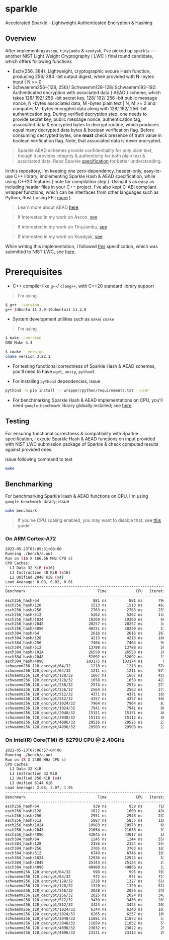 # sparkle
Accelerated Sparkle - Lightweight Authenticated Encryption &amp; Hashing

## Overview

After implementing `ascon`, `tinyjambu` & `xoodyak`, I've picked up `sparkle` --- another NIST Light Weight Cryptography ( LWC ) final round candidate, which offers following functions

- Esch{256, 384}: Lightweight, cryptographic secure Hash function, producing 256/ 384 -bit output digest, when provided with N -bytes input | N >= 0
- Schwaemm256-{128, 256}/ Schwaemm128-128/ Schwaemm192-192: Authenticated encryption with associated data ( AEAD ) scheme, which takes 128/ 192/ 256 -bit secret key, 128/ 192/ 256 -bit public message nonce, N -bytes associated data, M -bytes plain text | N, M >= 0 and computes M -bytes encrypted data along with 128/ 192/ 256 -bit authentication tag. During verified decryption step, one needs to provide secret key, public message nonce, authentication tag, associated data & encrypted bytes to decrypt routine, which produces equal many decrypted data bytes & boolean verification flag. Before consuming decrypted bytes, one **must** check presence of truth value in boolean verification flag. Note, that associated data is never encrypted.

> Sparkle AEAD schemes provide confidentiality for only plain text, though it provides integrity & authenticity for both plain text & associated data. Read Sparkle [specification](https://csrc.nist.gov/CSRC/media/Projects/lightweight-cryptography/documents/finalist-round/updated-spec-doc/sparkle-spec-final.pdf) for better understanding.

In this repository, I'm keeping one zero-dependency, header-only, easy-to-use C++ library, implementing Sparkle Hash & AEAD specification, while using C++20 features ( note for compilation step ). Using it's as easy as including header files in your C++ project. I've also kept C-ABI compliant wrapper functions, which can be interfaces from other languages such as Python, Rust ( using FFI; [more](https://en.wikipedia.org/wiki/Foreign_function_interface) ).

> Learn more about AEAD [here](https://en.wikipedia.org/wiki/Authenticated_encryption)

> If interested in my work on Ascon, [see](https://github.com/itzmeanjan/ascon)

> If interested in my work on TinyJambu, [see](https://github.com/itzmeanjan/tinyjambu)


> If interested in my work on Xoodyak, [see](https://github.com/itzmeanjan/xoodyak)

While writing this implementation, I followed [this](https://csrc.nist.gov/CSRC/media/Projects/lightweight-cryptography/documents/finalist-round/updated-spec-doc/sparkle-spec-final.pdf) specification, which was submitted to NIST LWC, see [here](https://csrc.nist.gov/projects/lightweight-cryptography/finalists).

# Prerequisites

- C++ compiler like `g++`/ `clang++`, with C++20 standard library support

> I'm using

```bash
$ g++ --version
g++ (Ubuntu 11.2.0-19ubuntu1) 11.2.0
```

- System development utilities such as `make`/ `cmake`

> I'm using

```bash
$ make --version
GNU Make 4.3

$ cmake --version
cmake version 3.22.1
```

- For testing functional correctness of Sparkle Hash & AEAD schemes, you'll need to have `wget`, `unzip`, `python3`.

- For installing `python3` dependencies, issue

```bash
python3 -m pip install -r wrapper/python/requirements.txt --user
```

- For benchmarking Sparkle Hash & AEAD implementations on CPU, you'll need `google-benchmark` library globally installed; see [here](https://github.com/google/benchmark/tree/60b16f1#installation)

## Testing

For ensuring functional correctness & compatibility with Sparkle specification, I excute Sparkle Hash & AEAD functions on input provided with NIST LWC submission package of Sparkle & check computed results against provided ones.

Issue following command to test

```bash
make
```

## Benchmarking

For benchmarking Sparkle Hash & AEAD functions on CPU, I'm using `google-benchmark` library; issue

```bash
make benchmark
```

> If you've CPU scaling enabled, you may want to disable that; see [this](https://github.com/google/benchmark/blob/60b16f11a30146ac825b7d99be0b9887c24b254a/docs/user_guide.md#disabling-cpu-frequency-scaling) guide

### On ARM Cortex-A72

```bash
2022-05-23T03:05:31+00:00
Running ./bench/a.out
Run on (16 X 166.66 MHz CPU s)
CPU Caches:
  L1 Data 32 KiB (x16)
  L1 Instruction 48 KiB (x16)
  L2 Unified 2048 KiB (x4)
Load Average: 0.08, 0.02, 0.01
------------------------------------------------------------------------------------------
Benchmark                                Time             CPU   Iterations UserCounters...
------------------------------------------------------------------------------------------
esch256_hash/64                        881 ns          881 ns       794249 bytes_per_second=69.2735M/s
esch256_hash/128                      1513 ns         1513 ns       462588 bytes_per_second=80.6717M/s
esch256_hash/256                      2763 ns         2763 ns       253372 bytes_per_second=88.3704M/s
esch256_hash/512                      5262 ns         5262 ns       133023 bytes_per_second=92.7964M/s
esch256_hash/1024                    10260 ns        10260 ns        68224 bytes_per_second=95.181M/s
esch256_hash/2048                    20257 ns        20257 ns        34556 bytes_per_second=96.4171M/s
esch256_hash/4096                    40251 ns        40250 ns        17391 bytes_per_second=97.0488M/s
esch384_hash/64                       2616 ns         2616 ns       267140 bytes_per_second=23.33M/s
esch384_hash/128                      4213 ns         4213 ns       166156 bytes_per_second=28.9722M/s
esch384_hash/256                      7404 ns         7404 ns        94532 bytes_per_second=32.9731M/s
esch384_hash/512                     13788 ns        13788 ns        50769 bytes_per_second=35.414M/s
esch384_hash/1024                    26558 ns        26558 ns        26358 bytes_per_second=36.7715M/s
esch384_hash/2048                    52092 ns        52092 ns        13437 bytes_per_second=37.4941M/s
esch384_hash/4096                   103175 ns       103174 ns         6784 bytes_per_second=37.8607M/s
schwaemm256_128_encrypt/64/32         1218 ns         1218 ns       574663 bytes_per_second=75.1652M/s
schwaemm256_128_decrypt/64/32         1211 ns         1211 ns       577705 bytes_per_second=75.5946M/s
schwaemm256_128_encrypt/128/32        1667 ns         1667 ns       419746 bytes_per_second=91.5324M/s
schwaemm256_128_decrypt/128/32        1658 ns         1658 ns       422066 bytes_per_second=92.0044M/s
schwaemm256_128_encrypt/256/32        2574 ns         2574 ns       271901 bytes_per_second=106.691M/s
schwaemm256_128_decrypt/256/32        2564 ns         2563 ns       273069 bytes_per_second=107.143M/s
schwaemm256_128_encrypt/512/32        4371 ns         4371 ns       160140 bytes_per_second=118.687M/s
schwaemm256_128_decrypt/512/32        4357 ns         4357 ns       160667 bytes_per_second=119.081M/s
schwaemm256_128_encrypt/1024/32       7964 ns         7964 ns        87902 bytes_per_second=126.455M/s
schwaemm256_128_decrypt/1024/32       7941 ns         7941 ns        88141 bytes_per_second=126.815M/s
schwaemm256_128_encrypt/2048/32      15151 ns        15151 ns        46201 bytes_per_second=130.927M/s
schwaemm256_128_decrypt/2048/32      15113 ns        15112 ns        46317 bytes_per_second=131.259M/s
schwaemm256_128_encrypt/4096/32      29526 ns        29525 ns        23709 bytes_per_second=133.335M/s
schwaemm256_128_decrypt/4096/32      29503 ns        29503 ns        23721 bytes_per_second=133.438M/s
```

### On Intel(R) Core(TM) i5-8279U CPU @ 2.40GHz

```bash
2022-05-23T07:06:57+04:00
Running ./bench/a.out
Run on (8 X 2400 MHz CPU s)
CPU Caches:
  L1 Data 32 KiB
  L1 Instruction 32 KiB
  L2 Unified 256 KiB (x4)
  L3 Unified 6144 KiB
Load Average: 2.68, 2.07, 1.95
------------------------------------------------------------------------------------------
Benchmark                                Time             CPU   Iterations UserCounters...
------------------------------------------------------------------------------------------
esch256_hash/64                        939 ns          938 ns       716736 bytes_per_second=65.0594M/s
esch256_hash/128                      1612 ns         1609 ns       430621 bytes_per_second=75.8489M/s
esch256_hash/256                      2951 ns         2948 ns       237012 bytes_per_second=82.8129M/s
esch256_hash/512                      5887 ns         5835 ns       119603 bytes_per_second=83.6799M/s
esch256_hash/1024                    10983 ns        10973 ns        60503 bytes_per_second=88.997M/s
esch256_hash/2048                    21654 ns        21638 ns        31526 bytes_per_second=90.2653M/s
esch256_hash/4096                    43045 ns        43017 ns        16231 bytes_per_second=90.808M/s
esch384_hash/64                       1245 ns         1244 ns       550414 bytes_per_second=49.0605M/s
esch384_hash/128                      2156 ns         2154 ns       344637 bytes_per_second=56.6727M/s
esch384_hash/256                      3705 ns         3703 ns       187342 bytes_per_second=65.9374M/s
esch384_hash/512                      6749 ns         6746 ns       101830 bytes_per_second=72.3803M/s
esch384_hash/1024                    12936 ns        12925 ns        51548 bytes_per_second=75.5564M/s
esch384_hash/2048                    25143 ns        25134 ns        27553 bytes_per_second=77.7088M/s
esch384_hash/4096                    49900 ns        49866 ns        13268 bytes_per_second=78.3347M/s
schwaemm256_128_encrypt/64/32          998 ns          995 ns       703122 bytes_per_second=92.0351M/s
schwaemm256_128_decrypt/64/32          972 ns          971 ns       711512 bytes_per_second=94.2929M/s
schwaemm256_128_encrypt/128/32        1328 ns         1327 ns       518311 bytes_per_second=114.983M/s
schwaemm256_128_decrypt/128/32        1320 ns         1320 ns       510975 bytes_per_second=115.623M/s
schwaemm256_128_encrypt/256/32        2028 ns         2026 ns       340442 bytes_per_second=135.564M/s
schwaemm256_128_decrypt/256/32        2025 ns         2024 ns       342016 bytes_per_second=135.728M/s
schwaemm256_128_encrypt/512/32        3439 ns         3436 ns       203302 bytes_per_second=150.979M/s
schwaemm256_128_decrypt/512/32        3424 ns         3423 ns       203513 bytes_per_second=151.564M/s
schwaemm256_128_encrypt/1024/32       6344 ns         6340 ns       107744 bytes_per_second=158.836M/s
schwaemm256_128_decrypt/1024/32       6265 ns         6257 ns       109472 bytes_per_second=160.962M/s
schwaemm256_128_encrypt/2048/32      11881 ns        11873 ns        57751 bytes_per_second=167.074M/s
schwaemm256_128_decrypt/2048/32      11859 ns        11852 ns        57528 bytes_per_second=167.374M/s
schwaemm256_128_encrypt/4096/32      23032 ns        23022 ns        29890 bytes_per_second=171.002M/s
schwaemm256_128_decrypt/4096/32      23331 ns        23313 ns        29942 bytes_per_second=168.864M/s
```
